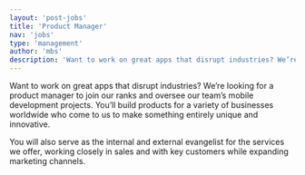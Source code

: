 ```yaml
---
layout: 'post-jobs'
title: 'Product Manager'
nav: 'jobs'
type: 'management'
author: 'mbs'
description: 'Want to work on great apps that disrupt industries? We’re looking for a product manager to join our ranks and oversee our team’s mobile development projects.'
---
```

<p>Want to work on great apps that disrupt industries? We’re looking for a product manager to join our ranks and oversee our team’s mobile development projects. You’ll build products for a variety of businesses worldwide who come to us to make something entirely unique and innovative.</p>
<p>You will also serve as the internal and external evangelist for the services we offer, working closely in sales and with key customers while expanding marketing channels.</p>